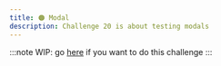 ```yaml
---
title: 🟠 Modal
description: Challenge 20 is about testing modals
---
```


:::note
WIP: go [here](https://github.com/tomalaforge/angular-challenges/blob/main/apps/testing-modal/README.md) if you want to do this challenge
:::

